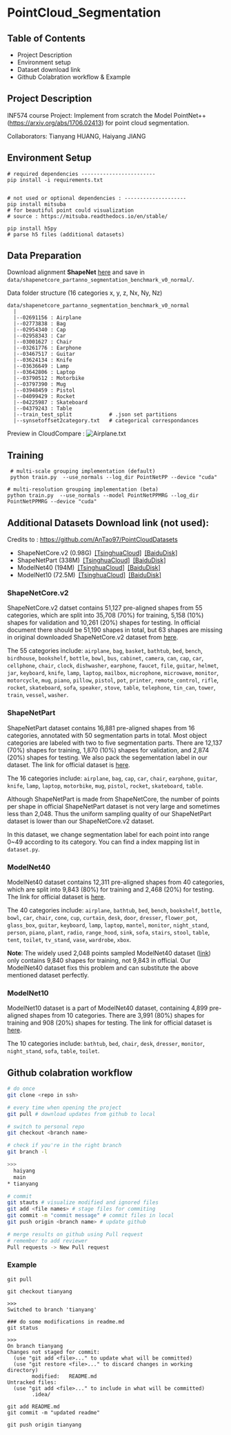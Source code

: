 # PointCloud_Segmentation

## Table of Contents
- Project Description
- Environment setup
- Dataset download link
- Github Colabration workflow & Example

## Project Description

INF574 course Project: 
Implement from scratch the Model PointNet++(https://arxiv.org/abs/1706.02413) for point cloud segmentation. 

Collaborators: 
Tianyang HUANG, Haiyang JIANG

## Environment Setup
```shell
# required dependencies ------------------------
pip install -i requirements.txt


# not used or optional dependencies : --------------------
pip install mitsuba 
# for beautiful point could visualization
# source : https://mitsuba.readthedocs.io/en/stable/

pip install h5py
# parse h5 files (additional datasets)
```

## Data Preparation
Download alignment **ShapeNet** [here](https://shapenet.cs.stanford.edu/media/shapenetcore_partanno_segmentation_benchmark_v0_normal.zip) and
save in `data/shapenetcore_partanno_segmentation_benchmark_v0_normal/`.

Data folder structure (16 categories x, y, z, Nx, Ny, Nz)
```text
data/shapenetcore_partanno_segmentation_benchmark_v0_normal
  |
  |--02691156 : Airplane
  |--02773838 : Bag	
  |--02954340 : Cap
  |--02958343 : Car
  |--03001627 : Chair
  |--03261776 : Earphone
  |--03467517 : Guitar	
  |--03624134 : Knife	
  |--03636649 : Lamp
  |--03642806 : Laptop	
  |--03790512 : Motorbike
  |--03797390 : Mug	
  |--03948459 : Pistol
  |--04099429 : Rocket	
  |--04225987 : Skateboard	
  |--04379243 : Table
  |--train_test_split            # .json set partitions
  |--synsetoffset2category.txt   # categorical correspondances
```
Preview in CloudCompare : 
![Airplane.txt](media/airplane.png)

## Training 
```shell
 # multi-scale grouping implementation (default)
 python train.py  --use_normals --log_dir PointNetPP --device "cuda"

# multi-resolution grouping implementation (beta)
python train.py  --use_normals --model PointNetPPMRG --log_dir PointNetPPMRG --device "cuda"

```

## Additional Datasets Download link (not used):
Credits to : https://github.com/AnTao97/PointCloudDatasets

- ShapeNetCore.v2 (0.98G)&ensp;[[TsinghuaCloud]](https://cloud.tsinghua.edu.cn/f/06a3c383dc474179b97d/)&ensp;[[BaiduDisk]](https://pan.baidu.com/s/154As2kzHZczMipuoZIc0kg)
- ShapeNetPart (338M)&ensp;[[TsinghuaCloud]](https://cloud.tsinghua.edu.cn/f/c25d94e163454196a26b/)&ensp;[[BaiduDisk]](https://pan.baidu.com/s/1yi4bMVBE2mV8NqVRtNLoqw)
- ModelNet40 (194M)&ensp;[[TsinghuaCloud]](https://cloud.tsinghua.edu.cn/f/b3d9fe3e2a514def8097/)&ensp;[[BaiduDisk]](https://pan.baidu.com/s/1NQZgN8tvHVqQntxefcdVAg)
- ModelNet10 (72.5M)&ensp;[[TsinghuaCloud]](https://cloud.tsinghua.edu.cn/f/5414376f6afd41ce9b6d/)&ensp;[[BaiduDisk]](https://pan.baidu.com/s/1tfnKQ_yg3SfIgyLSwQ2E0g)

### ShapeNetCore.v2
ShapeNetCore.v2 datset contains 51,127 pre-aligned shapes from 55 categories, which are split into 35,708 (70%) for training, 5,158 (10%) shapes for validation and 10,261 (20%) shapes for testing. In official document there should be 51,190 shapes in total, but 63 shapes are missing in original downloaded ShapeNetCore.v2 dataset from [here](https://www.shapenet.org/download/shapenetcore). 

The 55 categories include: `airplane`, `bag`, `basket`, `bathtub`, `bed`, `bench`, `birdhouse`, `bookshelf`, `bottle`, `bowl`, `bus`, `cabinet`, `camera`, `can`, `cap`, `car`, `cellphone`, `chair`, `clock`, `dishwasher`, `earphone`, `faucet`, `file`, `guitar`, `helmet`, `jar`, `keyboard`, `knife`, `lamp`, `laptop`, `mailbox`, `microphone`, `microwave`, `monitor`, `motorcycle`, `mug`, `piano`, `pillow`, `pistol`, `pot`, `printer`, `remote_control`, `rifle`, `rocket`, `skateboard`, `sofa`, `speaker`, `stove`, `table`, `telephone`, `tin_can`, `tower`, `train`, `vessel`, `washer`.

### ShapeNetPart
ShapeNetPart dataset contains 16,881 pre-aligned shapes from 16 categories, annotated with 50 segmentation parts in total. Most object categories are labeled with two to five segmentation parts. There are 12,137 (70%) shapes for training, 1,870 (10%) shapes for validation, and 2,874 (20%) shapes for testing. We also pack the segementation label in our dataset. The link for official dataset is [here](https://shapenet.cs.stanford.edu/media/shapenet_part_seg_hdf5_data.zip).

The 16 categories include: `airplane`, `bag`, `cap`, `car`, `chair`, `earphone`, `guitar`, `knife`, `lamp`, `laptop`, `motorbike`, `mug`, `pistol`, `rocket`, `skateboard`, `table`.

Although ShapeNetPart is made from ShapeNetCore, the number of points per shape in official ShapeNetPart dataset is not very large and sometimes less than 2,048. Thus the uniform sampling quality of our ShapeNetPart dataset is lower than our ShapeNetCore.v2 dataset. 

In this dataset, we change segmentation label for each point into range 0~49 according to its category. You can find a index mapping list in `dataset.py`.

###  ModelNet40
ModelNet40 dataset contains 12,311 pre-aligned shapes from 40 categories, which are split into 9,843 (80%) for training and 2,468 (20%) for testing. The link for official dataset is [here](http://3dvision.princeton.edu/projects/2014/3DShapeNets/ModelNet10.zip).

The 40 categories include: `airplane`, `bathtub`, `bed`, `bench`, `bookshelf`, `bottle`, `bowl`, `car`, `chair`, `cone`, `cup`, `curtain`, `desk`, `door`, `dresser`, `flower_pot`, `glass_box`, `guitar`, `keyboard`, `lamp`, `laptop`, `mantel`, `monitor`, `night_stand`, `person`, `piano`, `plant`, `radio`, `range_hood`, `sink`, `sofa`, `stairs`, `stool`, `table`, `tent`, `toilet`, `tv_stand`, `vase`, `wardrobe`, `xbox`.

**Note**: The widely used 2,048 points sampled ModelNet40 dataset ([link](https://shapenet.cs.stanford.edu/media/modelnet40_ply_hdf5_2048.zip)) only contains 9,840 shapes for training, not 9,843 in official. Our ModelNet40 dataset fixs this problem and can substitute the above mentioned dataset perfectly.

### ModelNet10
ModelNet10 dataset is a part of ModelNet40 dataset, containing 4,899 pre-aligned shapes from 10 categories. There are 3,991 (80%) shapes for training and 908 (20%) shapes for testing. The link for official dataset is [here](http://modelnet.cs.princeton.edu/ModelNet40.zip).

The 10 categories include: `bathtub`, `bed`, `chair`, `desk`, `dresser`, `monitor`, `night_stand`, `sofa`, `table`, `toilet`.


## Github colabration workflow

```bash
# do once
git clone <repo in ssh>

# every time when opening the project
git pull # download updates from github to local 

# switch to personal repo
git checkout <branch name>

# check if you're in the right branch
git branch -l

>>>
  haiyang
  main
* tianyang

# commit 
git stauts # visualize modified and ignored files
git add <file names> # stage files for commiting 
git commit -m "commit message" # commit files in local
git push origin <branch name> # update github

# merge results on github using Pull request
# remember to add reviewer
Pull requests -> New Pull request
```

### Example
```shell
git pull 

git checkout tianyang

>>> 
Switched to branch 'tianyang'

### do some modifications in readme.md 
git status 

>>>
On branch tianyang
Changes not staged for commit:
  (use "git add <file>..." to update what will be committed)
  (use "git restore <file>..." to discard changes in working directory)
        modified:   README.md
Untracked files:
  (use "git add <file>..." to include in what will be committed)
        .idea/

git add README.md 
git commit -m "updated readme"

git push origin tianyang 
```


